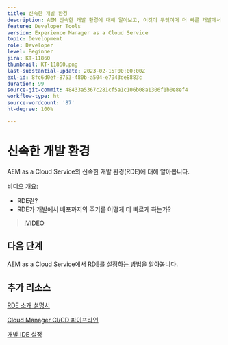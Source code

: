 ```yaml
---
title: 신속한 개발 환경
description: AEM 신속한 개발 환경에 대해 알아보고, 이것이 무엇이며 더 빠른 개발에서 배포까지의 주기에 어떻게 도움이 되는지 알아봅니다.
feature: Developer Tools
version: Experience Manager as a Cloud Service
topic: Development
role: Developer
level: Beginner
jira: KT-11860
thumbnail: KT-11860.png
last-substantial-update: 2023-02-15T00:00:00Z
exl-id: 8fc6d0ef-8753-480b-a504-e7943de8883c
duration: 99
source-git-commit: 48433a5367c281cf5a1c106b08a1306f1b0e8ef4
workflow-type: ht
source-wordcount: '87'
ht-degree: 100%

---
```


# 신속한 개발 환경

AEM as a Cloud Service의 신속한 개발 환경(RDE)에 대해 알아봅니다.

비디오 개요:

- RDE란?
- RDE가 개발에서 배포까지의 주기를 어떻게 더 빠르게 하는가?

>[!VIDEO](https://video.tv.adobe.com/v/3453605?quality=12&learn=on&captions=kor)

## 다음 단계

AEM as a Cloud Service에서 RDE를 [설정하는 방법](./how-to-setup.md)을 알아봅니다.

## 추가 리소스

[RDE 소개 설명서](https://experienceleague.adobe.com/docs/experience-manager-cloud-service/content/implementing/developing/rapid-development-environments.html?lang=ko#introduction)

[Cloud Manager CI/CD 파이프라인](https://experienceleague.adobe.com/docs/experience-manager-cloud-service/content/implementing/using-cloud-manager/cicd-pipelines/introduction-ci-cd-pipelines.html?lang=ko)

[개발 IDE 설정](https://experienceleague.adobe.com/docs/experience-manager-learn/cloud-service/local-development-environment-set-up/development-tools.html?lang=ko)
